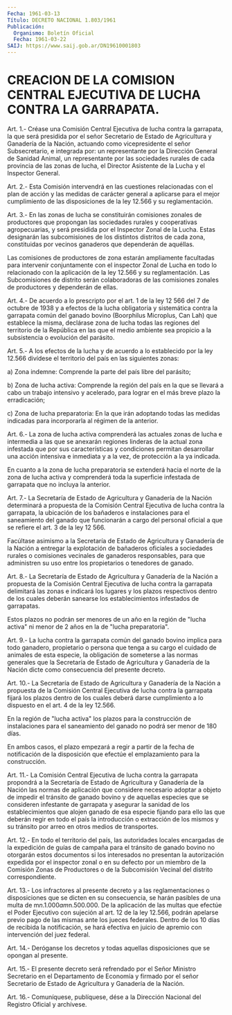 ```yaml
---
Fecha: 1961-03-13
Título: DECRETO NACIONAL 1.803/1961
Publicación:
  Organismo: Boletín Oficial
  Fecha: 1961-03-22
SAIJ: https://www.saij.gob.ar/DN19610001803
---
```

# CREACION DE LA COMISION CENTRAL EJECUTIVA DE LUCHA CONTRA LA GARRAPATA.

<a id="1"></a>
Art. 1.- Créase una Comisión Central Ejecutiva de lucha contra la garrapata,  la  que  será  presidida  por el señor Secretario de Estado  de  Agricultura  y  Ganadería de la Nación,  actuando  como vicepresidente  el  señor  Subsecretario,    e  integrada  por:  un representante  por  la  Dirección  General  de Sanidad  Animal,  un representante por las sociedades rurales de cada  provincia  de las zonas  de  lucha,  el Director Asistente de la Lucha y el Inspector General.

<a id="2"></a>
Art. 2.- Esta Comisión intervendrá en las cuestiones relacionadas  con  el  plan  de  acción  y  las medidas de carácter general a aplicarse para el mejor cumplimiento de las disposiciones de la ley 12.566 y su reglamentación.

<a id="3"></a>
Art.  3.-  En  las  zonas  de lucha se constituirán comisiones zonales  de  productores que propongan  las  sociedades  rurales  y cooperativas agropecuarias,  y  será  presidida  por  el  Inspector Zonal  de  la  Lucha.  Estas  designarán  las  subcomisiones de los distintos  distritos  de  cada  zona,  constituidas  por    vecinos ganaderos que dependerán de aquéllas.

Las    comisiones   de  productores  de  zona  estarán  ampliamente facultadas para intervenir  conjuntamente con el inspector Zonal de Lucha en todo lo relacionado  con  la aplicación de la ley 12.566 y su reglamentación. Las Subcomisiones de distrito serán colaboradoras  de  las  comisiones  zonales    de    productores  y dependerán de ellas.

<a id="4"></a>
Art. 4.- De acuerdo a lo prescripto por el art. 1 de la ley 12 566 del  7 de octubre de 1938 y a efectos de la lucha obligatoria y sistemática contra la garrapata común del ganado bovino (Boorphilus  Microplus,  Can Lah) que establece la misma, declárase zona de lucha todas las regiones  del territorio de la República en las  que  el  medio  ambiente  sea propicio  a  la  subsistencia  o evolución del parásito.

<a id="5"></a>
Art. 5.- A los efectos de la lucha y de acuerdo a lo establecido  por  la  ley 12.566 divídese el territorio del país en las siguientes zonas:

a) Zona indemne: Comprende  la  parte  del país libre del parásito;

b) Zona de lucha activa: Comprende la región  del país en la que se llevará a cabo un trabajo intensivo y acelerado,  para lograr en el más breve plazo la erradicación;

c) Zona de lucha preparatoria: En la que irán adoptando  todas  las medidas  indicadas  para  incorporarla  al  régimen de la anterior.

<a id="6"></a>
Art. 6.- La zona de lucha activa comprenderá las actuales zonas de lucha  e  intermedia  a las que se anexarán regiones linderas de la actual zona infestada que  por sus características y condiciones permitan desarrollar una acción  intensiva  e inmediata y a la vez, de protección a la ya indicada.

En  cuanto a la zona de lucha preparatoria se  extenderá  hacia  el norte  de  la zona de lucha activa y comprenderá toda la superficie infestada de garrapata que no incluya la anterior.

<a id="7"></a>
Art. 7.- La Secretaría de Estado de Agricultura y Ganadería de la Nación  determinará a propuesta de la Comisión Central Ejecutiva de lucha contra  la  garrapata,  la  ubicación  de  los bañaderos e instalaciones  para  el  saneamiento  del ganado que funcionarán  a cargo del personal oficial a que se refiere  el art. 3 de la ley 12 566.

Facúltase  asimismo  a  la  Secretaría de Estado de  Agricultura  y Ganadería  de  la Nación a entregar  la  explotación  de  bañaderos oficiales a sociedades  rurales o comisiones vecinales de ganaderos responsables, para que administren  su uso entre los propietarios o tenedores de ganado.

<a id="8"></a>
Art. 8.- La Secretaría de Estado de Agricultura y Ganadería de la Nación  a  propuesta  de  la Comisión Central Ejecutiva de lucha contra la garrapata delimitará  las  zonas e indicará los lugares y los plazos respectivos dentro de los cuales  deberán  sanearse  los establecimientos infestados de garrapatas.

Estos  plazos  no  podrán  ser  menores  de  un año en la región de "lucha  activa"  ni menor de 2 años en la de "lucha  preparatoria".

<a id="9"></a>
Art.  9.- La lucha contra la garrapata común del ganado bovino implica para  todo  ganadero,  propietario o persona que tenga a su cargo el cuidado de animales de  esta  especie,  la  obligación  de someterse  a  las  normas  generales que la Secretaría de Estado de Agricultura y Ganadería de la  Nación  dicte  como consecuencia del presente decreto.

<a id="10"></a>
Art. 10.- La Secretaría de Estado de Agricultura y Ganadería de la Nación  a  propuesta  de  la Comisión Central Ejecutiva de lucha contra la garrapata fijará los  plazos  dentro de los cuales deberá darse cumplimiento a lo dispuesto en el art.  4  de  la ley 12.566.

En  la región de "lucha activa" los plazos para la construcción  de instalaciones  para el saneamiento del ganado no podrá ser menor de 180 días.

En ambos casos,  el  plazo empezará a regir a partir de la fecha de notificación de la disposición  que  efectúe  el emplazamiento para la construcción.

<a id="11"></a>
Art.  11.-  La  Comisión  Central Ejecutiva de lucha contra la garrapata propondrá a la Secretaría  de  Estado  de  Agricultura  y Ganadería  de  la  Nación  las  normas  de aplicación que considere necesario adoptar a objeto de impedir el  tránsito de ganado bovino y de aquellas especies que se consideren infestante  de garrapata y asegurar  la sanidad de los establecimientos que alojen  ganado  de esa especie  fijando  para  ello  las  que deberán regir en todo el país la introducción o extracción de los  mismos  y su tránsito por arreo en otros medios de transportes.

<a id="12"></a>
Art.  12.-  En  todo  el  territorio del país, las autoridades locales encargadas de la expedición  de  guías  de  campaña para el tránsito  de  ganado  bovino no otorgarán estos documentos  si  los interesados no presentan  la autorización expedida por el inspector zonal  o en su defecto por un  miembro  de  la  Comisión  Zonas  de Productores o de la Subcomisión Vecinal del distrito correspondiente.

<a id="13"></a>
Art.  13.-  Los  infractores  al  presente  decreto  y  a  las reglamentaciones  o disposiciones que se dicten en su consecuencia, se harán pasibles de  una  multa  de m$n.1.000 a m$n.500.000. De la aplicación  de  las  multas  que efectúe  el  Poder  Ejecutivo  con sujeción al art. 12 de la ley  12.566,  podrán apelarse previo pago de las mismas ante los jueces federales.  Dentro  de los 10 días de recibida  la  notificación, se hará efectiva en juicio  de  apremio con intervención del juez federal.

<a id="14"></a>
Art. 14.- Deróganse los decretos y todas aquellas disposiciones que se opongan al presente.

<a id="15"></a>
Art.  15.-  El  presente  decreto será refrendado por el Señor Ministro Secretario en el Departamento  de  Economía  y firmado por el  señor  Secretario  de Estado de Agricultura y Ganadería  de  la Nación.

<a id="16"></a>
Art. 16.- Comuníquese, publíquese, dése a la Dirección Nacional del Registro Oficial y archívese.